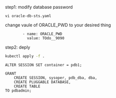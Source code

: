 
step1: modify database password

```
vi oracle-db-sts.yaml
```

change vaule of ORACLE_PWD to your desired thing

```
        - name: ORACLE_PWD
          value: TOdo__9090
```

step2: deply

```sh
kubectl apply -f .
```

```
ALTER SESSION SET container = pdb1;

GRANT
    CREATE SESSION, sysoper, pdb_dba, dba,
    CREATE PLUGGABLE DATABASE,
    CREATE TABLE
TO pdbadmin;
```
